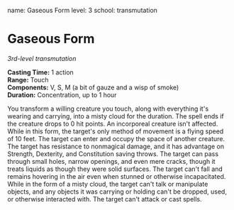 name: Gaseous Form
level: 3
school: transmutation

# Gaseous Form 
_3rd-level transmutation_ 

**Casting Time:** 1 action    
**Range:** Touch    
**Components:** V, S, M (a bit of gauze and a wisp of smoke)    
**Duration:** Concentration, up to 1 hour 

You transform a willing creature you touch, along with everything it's wearing and carrying, into a misty cloud for the duration. The spell ends if the creature drops to 0 hit points. An incorporeal creature isn't affected.    
While in this form, the target's only method of movement is a flying speed of 10 feet. The target can enter and occupy the space of another creature. The target has resistance to nonmagical damage, and it has advantage on Strength, Dexterity, and Constitution saving throws. The target can pass through small holes, narrow openings, and even mere cracks, though it treats liquids as though they were solid surfaces. The target can't fall and remains hovering in the air even when stunned or otherwise incapacitated.    
While in the form of a misty cloud, the target can't talk or manipulate objects, and any objects it was carrying or holding can't be dropped, used, or otherwise interacted with. The target can't attack or cast spells.